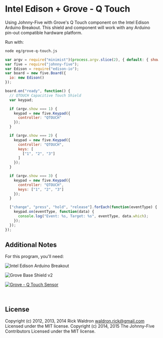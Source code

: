 <!--remove-start-->

# Intel Edison + Grove - Q Touch

<!--remove-end-->


Using Johnny-Five with Grove's Q Touch component on the Intel Edison Arduino Breakout. This shield and component will work with any Arduino pin-out compatible hardware platform.







Run with:
```bash
node eg/grove-q-touch.js
```


```javascript
var argv = require("minimist")(process.argv.slice(2), { default: { show: 1 } });
var five = require("johnny-five");
var Edison = require("edison-io");
var board = new five.Board({
  io: new Edison()
});

board.on("ready", function() {
  // QTOUCH Capacitive Touch Shield
  var keypad;

  if (argv.show === 1) {
    keypad = new five.Keypad({
      controller: "QTOUCH"
    });
  }

  if (argv.show === 2) {
    keypad = new five.Keypad({
      controller: "QTOUCH",
      keys: [
        ["1", "2", "3"]
      ]
    });
  }

  if (argv.show === 3) {
    keypad = new five.Keypad({
      controller: "QTOUCH",
      keys: ["1", "2", "3"]
    });
  }

  ["change", "press", "hold", "release"].forEach(function(eventType) {
    keypad.on(eventType, function(data) {
      console.log("Event: %s, Target: %s", eventType, data.which);
    });
  });
});


```








## Additional Notes
For this program, you'll need:

![Intel Edison Arduino Breakout](https://cdn.sparkfun.com//assets/parts/1/0/1/3/9/13097-06.jpg)

![Grove Base Shield v2](http://www.seeedstudio.com/depot/images/product/base%20shield%20V2_01.jpg)

[![Grove - Q Touch Sensor](http://www.seeedstudio.com/depot/images/product/Grove-Q%20Touch%20Sensor_02.jpg)](http://www.seeedstudio.com/depot/GroveQ-Touch-Sensor-p-1854.html)



&nbsp;

<!--remove-start-->

## License
Copyright (c) 2012, 2013, 2014 Rick Waldron <waldron.rick@gmail.com>
Licensed under the MIT license.
Copyright (c) 2014, 2015 The Johnny-Five Contributors
Licensed under the MIT license.

<!--remove-end-->
